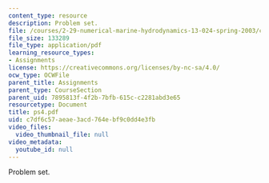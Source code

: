```yaml
---
content_type: resource
description: Problem set.
file: /courses/2-29-numerical-marine-hydrodynamics-13-024-spring-2003/c7df6c57aeae3acd764ebf9c0dd4e3fb_ps4.pdf
file_size: 133289
file_type: application/pdf
learning_resource_types:
- Assignments
license: https://creativecommons.org/licenses/by-nc-sa/4.0/
ocw_type: OCWFile
parent_title: Assignments
parent_type: CourseSection
parent_uid: 7895813f-4f2b-7bfb-615c-c2281abd3e65
resourcetype: Document
title: ps4.pdf
uid: c7df6c57-aeae-3acd-764e-bf9c0dd4e3fb
video_files:
  video_thumbnail_file: null
video_metadata:
  youtube_id: null
---
```

Problem set.